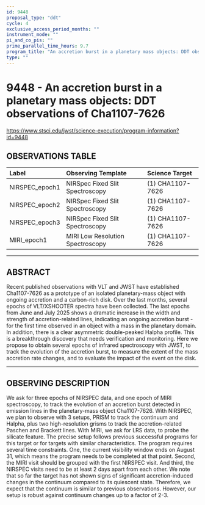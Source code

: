 ```yaml
---
id: 9448
proposal_type: "ddt"
cycle: 4
exclusive_access_period_months: ""
instrument_mode: ""
pi_and_co_pis: ""
prime_parallel_time_hours: 9.7
program_title: "An accretion burst in a planetary mass objects: DDT observations of Cha1107-7626"
type: ""
---
```

# 9448 - An accretion burst in a planetary mass objects: DDT observations of Cha1107-7626
https://www.stsci.edu/jwst/science-execution/program-information?id=9448
## OBSERVATIONS TABLE
| Label             | Observing Template              | Science Target      |
| :---------------- | :------------------------------ | :------------------ |
| NIRSPEC_epoch1    | NIRSpec Fixed Slit Spectroscopy | (1) CHA1107-7626    |
| NIRSPEC_epoch2    | NIRSpec Fixed Slit Spectroscopy | (1) CHA1107-7626    |
| NIRSPEC_epoch3    | NIRSpec Fixed Slit Spectroscopy | (1) CHA1107-7626    |
| MIRI_epoch1       | MIRI Low Resolution Spectroscopy | (1) CHA1107-7626    |

---

## ABSTRACT

Recent published observations with VLT and JWST have established Cha1107-7626 as a prototype of an isolated planetary-mass object with ongoing accretion and a carbon-rich disk. Over the last months, several epochs of VLT/XSHOOTER spectra have been collected. The last epochs from June and July 2025 shows a dramatic increase in the width and strength of accretion-related lines, indicating an ongoing accretion burst - for the first time observed in an object with a mass in the planetary domain. In addition, there is a clear asymmetric double-peaked Halpha profile. This is a breakthrough discovery that needs verification and monitoring. Here we propose to obtain several epochs of infrared spectroscopy with JWST, to track the evolution of the accretion burst, to measure the extent of the mass accretion rate changes, and to evaluate the impact of the event on the disk.

---

## OBSERVING DESCRIPTION

We ask for three epochs of NIRSPEC data, and one epoch of MIRI spectroscopy, to track the evolution of an accretion burst detected in emission lines in the planetary-mass object Cha1107-7626.
With NIRSPEC, we plan to observe with 3 setups, PRISM to track the continuum and Halpha, plus two high-resolution grisms to track the accretion-related Paschen and Brackett lines. With MIRI, we ask for LRS data, to probe the silicate feature. The precise setup follows previous successful programs for this target or for targets with similar characteristics.
The program requires several time constraints. One, the current visibility window ends on August 31, which means the program needs to be completed at that point. Second, the MIRI visit should be grouped with the first NIRSPEC visit. And third, the NIRSPEC visits need to be at least 2 days apart from each other.
We note that so far the target has not shown signs of significant accretion-induced changes in the continuum compared to its quiescent state. Therefore, we expect that the continuum is similar to previous observations. However, our setup is robust against continuum changes up to a factor of 2-3.